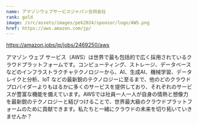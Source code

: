 ```yaml
---
name: アマゾンウェブサービスジャパン合同会社
rank: gold
image: /src/assets/images/pek2024/sponsor/logo/AWS.png
href: https://aws.amazon.com/jp/
---
```

https://amazon.jobs/jp/jobs/2469250/aws

アマゾン ウェブ サービス（AWS）は世界で最も包括的で広く採用されているクラウドプラットフォームです。コンピューティング、ストレージ、データベースなどのインフラストラクチャテクノロジーから、AI、生成AI、機械学習、データレイクと分析、IoT などの最新鋭のテクノロジーに至るまで、他のどのクラウドプロバイダーよりもはるかに多くのサービスを提供しており、それぞれのサービスが豊富な機能を備えています。AWSでは社員一人一人が自身の情熱と想像力を最新鋭のテクノロジーと結びつけることで、世界最大級のクラウドプラットフォームのために貢献できます。私たちと一緒にクラウドの未来を切り拓いていきませんか？